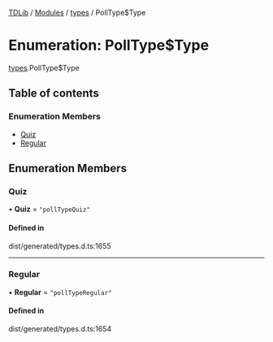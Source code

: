 [TDLib](../README.md) / [Modules](../modules.md) / [types](../modules/types.md) / PollType$Type

# Enumeration: PollType$Type

[types](../modules/types.md).PollType$Type

## Table of contents

### Enumeration Members

- [Quiz](types.PollType_Type.md#quiz)
- [Regular](types.PollType_Type.md#regular)

## Enumeration Members

### Quiz

• **Quiz** = ``"pollTypeQuiz"``

#### Defined in

dist/generated/types.d.ts:1655

___

### Regular

• **Regular** = ``"pollTypeRegular"``

#### Defined in

dist/generated/types.d.ts:1654
